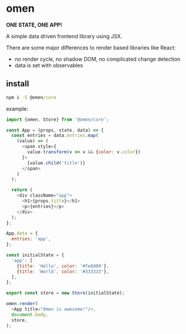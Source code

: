 # omen

**ONE STATE, ONE APP!**

A simple data driven frontend library using JSX.

There are some major differences to render based libraries like React:
- no render cycle, no shadow DOM, no complicated change detection
- data is set with observables


## install
``` cmd
npm i -S @omen/core
```

example:
``` javascript
import {omen, Store} from '@omen/core';

const App = (props, state, data) => {
  const entries = data.entries.map(
    (value) => (
      <span style={
        value.transform(v => v && {color: v.color})
      }>
        {value.child('title')}
      </span>
    )
  );

  return (
    <div className="app">
      <h1>{props.title}</h1>
      <p>{entries}</p>
    </div>
  );
};

App.data = {
  entries: 'app',
};

const initialState = {
  'app': [
    {title: 'Hello', color: '#fe8d00'},
    {title: 'World', color: '#333333'},
  ],
};

export const store = new Store(initialState);

omen.render(
  <App title="Omen is awesome!"/>,
  document.body,
  store,
);
```